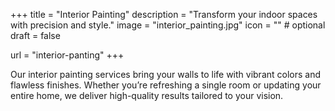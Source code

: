 +++
title = "Interior Painting"
description = "Transform your indoor spaces with precision and style."
image = "interior_painting.jpg"
icon = "" # optional
draft = false

url = "interior-panting"
+++

Our interior painting services bring your walls to life with vibrant colors and flawless finishes. Whether you’re refreshing a single room or updating your entire home, we deliver high-quality results tailored to your vision.
